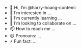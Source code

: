 - 👋 Hi, I’m @harry-hoang-contemi
- 👀 I’m interested in ...
- 🌱 I’m currently learning ...
- 💞️ I’m looking to collaborate on ...
- 📫 How to reach me ...
- 😄 Pronouns: ...
- ⚡ Fun fact: ...

<!---
harry-hoang-contemi/harry-hoang-contemi is a ✨ special ✨ repository because its `README.md` (this file) appears on your GitHub profile.
You can click the Preview link to take a look at your changes.
--->
